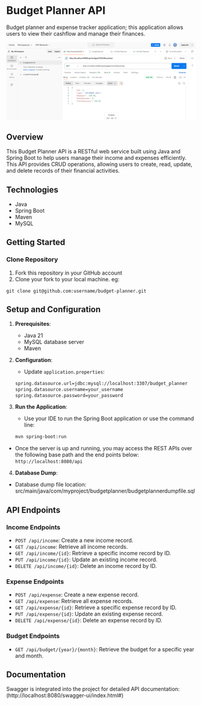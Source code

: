 
# Budget Planner API
Budget planner and expense tracker application; this application allows users to view their cashflow and manage their finances.

![Budget Planner Sreenshot](image.png)


## Overview
This Budget Planner API is a RESTful web service built using Java and Spring Boot to help users manage their income and expenses efficiently. This API provides CRUD operations, allowing users to create, read, update, and delete records of their financial activities.

## Technologies
- Java
- Spring Boot
- Maven
- MySQL


## Getting Started

### Clone Repository
1. Fork this repository in your GitHub account
2. Clone your fork to your local machine. eg:
```
git clone git@github.com:username/budget-planner.git
```

## Setup and Configuration
1. **Prerequisites**:
   - Java 21
   - MySQL database server
   - Maven

2. **Configuration**:
   - Update `application.properties`:
   ```properties
   spring.datasource.url=jdbc:mysql://localhost:3307/budget_planner
   spring.datasource.username=your_username
   spring.datasource.password=your_password
   ```

3. **Run the Application**:
   - Use your IDE to run the Spring Boot application or use the command line:
   ```bash
   mvn spring-boot:run
   ```
- Once the server is up and running, you may access the REST APIs over the following base path and the end points below:  `http://localhost:8080/api`

4. **Database Dump**: 
- Database dump file location: src/main/java/com/myproject/budgetplanner/budgetplannerdumpfile.sql



## API Endpoints

### Income Endpoints
- `POST /api/income`: Create a new income record.
- `GET /api/income`: Retrieve all income records.
- `GET /api/income/{id}`: Retrieve a specific income record by ID.
- `PUT /api/income/{id}`: Update an existing income record.
- `DELETE /api/income/{id}`: Delete an income record by ID.

### Expense Endpoints
- `POST /api/expense`: Create a new expense record.
- `GET /api/expense`: Retrieve all expense records.
- `GET /api/expense/{id}`: Retrieve a specific expense record by ID.
- `PUT /api/expense/{id}`: Update an existing expense record.
- `DELETE /api/expense/{id}`: Delete an expense record by ID.

### Budget Endpoints
- `GET /api/budget/{year}/{month}`: Retrieve the budget for a specific year and month.





## Documentation
 Swagger is integrated into the project for detailed API documentation: (http://localhost:8080/swagger-ui/index.html#)

